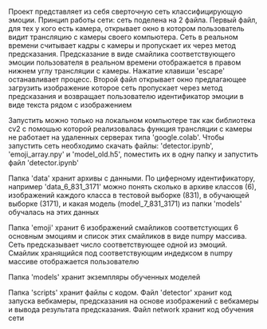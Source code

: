 Проект представляет из себя сверточную сеть классифицирующую эмоции. Принцип работы сети: сеть поделена на 2 файла. Первый файл, для тех у кого есть камера, открывает окно в котором пользователь видит трансляцию с камеры своего компьютера. Сеть в реальном времени считывает кадры с камеры и пропускает их через метод предсказания. Предсказание в виде смайлика соответствующего эмоции пользователя в реальном времени отображается в правом нижнем углу трансляции с камеры. Нажатие клавиши 'escape' останавливает процесс. Второй файл открывает окно предлагающее загрузить изображение которое сеть пропускает через метод предсказания и возвращает пользователю идентификатор эмоции в виде текста рядом с изображением

Запустить можно только на локальном компьютере так как библиотека cv2 с помошью которой реализовалась функция трансляции с камеры не работает на удаленных серверах типа 'google.colab'. Чтобы запустить сеть необходимо скачать файлы: 'detector.ipynb', 'emoji_array.npy' и 'model_old.h5', поместить их в одну папку и запустить файл 'detector.ipynb'

Папка 'data' хранит архивы с данными. По циферному идентификатору, например 'data_6_831_3171' можно понять сколько в архиве классов (6), изображений каждого класса в тестовой выборке (831), в обучающей выборке (3171), и какая модель (model_7_831_3171) из папки 'models' обучалась на этих данных

Папка 'emoji' хранит 6 изображений смайликов соответстующих 6 основным эмоциям и список этих смайликов в виде numpy массива. Сеть предсказывает число соответствующее одной из эмоций. Смайлик хранящийся под соответствующим индедксом в numpy массиве отображается пользователю

Папка 'models' хранит экземпляры обученных моделей

Папка 'scripts' хранит файлы с кодом. Файл 'detector' хранит код запуска вебкамеры, предсказания на основе изображений с вебкамеры и вывода результата предсказания. Файл network хранит код обучения сети
